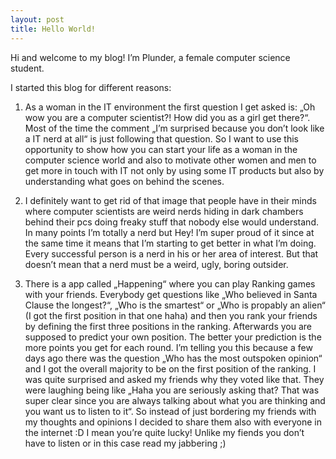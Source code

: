 ```yaml
---
layout: post
title: Hello World!
---
```


Hi and welcome to my blog! 
I’m Plunder, a female computer science student.

I started this blog for different reasons:

1. As a woman in the IT environment the first question I get asked is: „Oh wow you are a computer scientist?! How did you as a girl get there?“. Most of the time the comment „I’m surprised because you don’t look like a IT nerd at all“ is just following that question.
So I want to use this opportunity to show how you can start your life as a woman in the computer science world and also to motivate other women and men to get more in touch with IT not only by using some IT products but also by understanding what goes on behind the scenes.

2. I definitely want to get rid of that image that people have in their minds where computer scientists are weird nerds hiding in dark chambers behind their pcs doing freaky stuff that nobody else would understand. In many points I’m totally a nerd but Hey! I’m super proud of it since at the same time it means that I’m starting to get better in what I’m doing. Every successful person is a nerd in his or her area of interest. But that doesn’t mean that a nerd must be a weird, ugly, boring outsider.

3. There is a app called „Happening“ where you can play Ranking games with your friends. Everybody get questions like „Who believed in Santa Clause the longest?“,  „Who is the smartest“ or „Who is propably an alien“ (I got the first position in that one haha) and then you rank your friends by defining the first three positions in the ranking. Afterwards you are supposed to predict your own position. The better your prediction is the more points you get for each round. I’m telling you this because a few days ago there was the question „Who has the most outspoken opinion“ and I got the overall majority to be on the first position of the ranking. I was quite surprised and asked my friends why they voted like that. They were laughing being like „Haha you are seriously asking that? That was super clear since you are always talking about what you are thinking and you want us to listen to it“. So instead of just bordering my friends with my thoughts and opinions I decided to share them also with everyone in the internet :D I mean you’re quite lucky! Unlike my fiends you don’t have to listen or in this case read my jabbering ;)